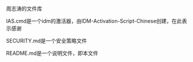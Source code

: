 周志涛的文件库

IAS.cmd是一个idm的激活器，由IDM-Activation-Script-Chinese创建，在此表示感谢

SECURITY.md是一个安全策略文件

README.md是一个说明文件，即本文件
